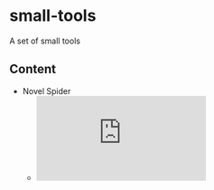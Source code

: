 # small-tools
A set of small tools

## Content
+ Novel Spider
  + ![顶点小说](https://github.com/chentianba/small-tools/blob/master/dingdian.py)
